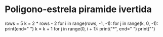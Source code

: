 # Poligono-estrela piramide ivertida

rows = 5
k = 2 * rows - 2
for i in range(rows, -1, -1):
    for j in range(k, 0, -1):
        print(end=" ")
    k = k + 1
    for j in range(0, i + 1):
        print("*", end=" ")
    print("")
